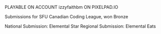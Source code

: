 PLAYABLE ON ACCOUNT izzyfaithbm ON PIXELPAD.IO

Submissions for SFU Canadian Coding League, won Bronze

National Submission: Elemental Star
Regional Submission: Elemental Eats
